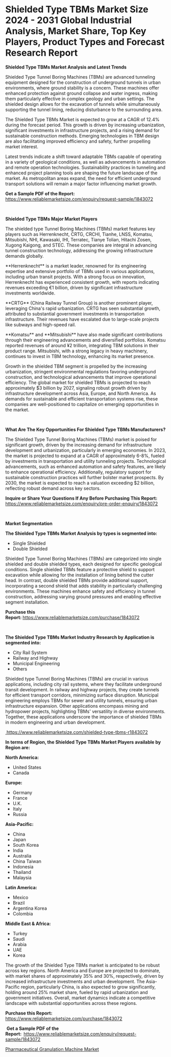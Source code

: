 <p><h1>Shielded Type TBMs Market Size 2024 - 2031 Global Industrial Analysis, Market Share, Top Key Players, Product Types and Forecast Research Report</h1></p><p><strong>Shielded Type TBMs Market Analysis and Latest Trends</strong></p>
<p><p>Shielded Type Tunnel Boring Machines (TBMs) are advanced tunneling equipment designed for the construction of underground tunnels in urban environments, where ground stability is a concern. These machines offer enhanced protection against ground collapse and water ingress, making them particularly effective in complex geology and urban settings. The shielded design allows for the excavation of tunnels while simultaneously supporting the tunnel lining, reducing disturbance to the surrounding area.</p><p>The Shielded Type TBMs Market is expected to grow at a CAGR of 12.4% during the forecast period. This growth is driven by increasing urbanization, significant investments in infrastructure projects, and a rising demand for sustainable construction methods. Emerging technologies in TBM design are also facilitating improved efficiency and safety, further propelling market interest. </p><p>Latest trends indicate a shift toward adaptable TBMs capable of operating in a variety of geological conditions, as well as advancements in automation and remote operation technologies. Sustainability practices in tunneling and enhanced project planning tools are shaping the future landscape of the market. As metropolitan areas expand, the need for efficient underground transport solutions will remain a major factor influencing market growth.</p></p>
<p><strong>Get a Sample PDF of the Report:&nbsp;</strong> <a href="https://www.reliablemarketsize.com/enquiry/request-sample/1843072?utm_campaign=2005&utm_medium=2&utm_source=Github&utm_content=ia&utm_term=01012025&utm_id=shielded-type-tbms">https://www.reliablemarketsize.com/enquiry/request-sample/1843072</a></p>
<p>&nbsp;</p>
<p><strong>Shielded Type TBMs Major Market Players</strong></p>
<p><p>The shielded type Tunnel Boring Machines (TBMs) market features key players such as Herrenknecht, CRTG, CRCHI, Tianhe, LNSS, Komatsu, Mitsubishi, NHI, Kawasaki, IHI, Terratec, Tianye Tolian, Hitachi Zosen, Xugong Kaigong, and STEC. These companies are integral in advancing tunnel construction technology, addressing the growing infrastructure demands globally.</p><p>**Herrenknecht** is a market leader, renowned for its engineering expertise and extensive portfolio of TBMs used in various applications, including urban transit projects. With a strong focus on innovation, Herrenknecht has experienced consistent growth, with reports indicating revenues exceeding €1 billion, driven by significant infrastructure investments worldwide.</p><p>**CRTG** (China Railway Tunnel Group) is another prominent player, leveraging China's rapid urbanization. CRTG has seen substantial growth, attributed to substantial government investments in transportation infrastructure. Their revenues have escalated due to large-scale projects like subways and high-speed rail.</p><p>**Komatsu** and **Mitsubishi** have also made significant contributions through their engineering advancements and diversified portfolios. Komatsu reported revenues of around ¥2 trillion, integrating TBM solutions in their product range. Mitsubishi, with a strong legacy in heavy machinery, continues to invest in TBM technology, enhancing its market presence.</p><p>Growth in the shielded TBM segment is propelled by the increasing urbanization, stringent environmental regulations favoring underground construction, and technological advancements that improve operational efficiency. The global market for shielded TBMs is projected to reach approximately $3 billion by 2027, signaling robust growth driven by infrastructure development across Asia, Europe, and North America. As demands for sustainable and efficient transportation systems rise, these companies are well-positioned to capitalize on emerging opportunities in the market.</p></p>
<p>&nbsp;</p>
<p><strong>What Are The Key Opportunities For Shielded Type TBMs Manufacturers?</strong></p>
<p><p>The Shielded Type Tunnel Boring Machines (TBMs) market is poised for significant growth, driven by the increasing demand for infrastructure development and urbanization, particularly in emerging economies. In 2023, the market is projected to expand at a CAGR of approximately 6-8%, fueled by investments in transportation and utility tunneling projects. Technological advancements, such as enhanced automation and safety features, are likely to enhance operational efficiency. Additionally, regulatory support for sustainable construction practices will further bolster market prospects. By 2030, the market is expected to reach a valuation exceeding $2 billion, reflecting robust demand across key sectors.</p></p>
<p><strong>Inquire or Share Your Questions If Any Before Purchasing This Report:</strong> <a href="https://www.reliablemarketsize.com/enquiry/pre-order-enquiry/1843072?utm_campaign=2005&utm_medium=2&utm_source=Github&utm_content=ia&utm_term=01012025&utm_id=shielded-type-tbms">https://www.reliablemarketsize.com/enquiry/pre-order-enquiry/1843072</a></p>
<p>&nbsp;</p>
<p><strong>Market Segmentation</strong></p>
<p><strong>The Shielded Type TBMs Market Analysis by types is segmented into:</strong></p>
<p><ul><li>Single Shielded</li><li>Double Shielded</li></ul></p>
<p><p>Shielded Type Tunnel Boring Machines (TBMs) are categorized into single shielded and double shielded types, each designed for specific geological conditions. Single shielded TBMs feature a protective shield to support excavation while allowing for the installation of lining behind the cutter head. In contrast, double shielded TBMs provide additional support, incorporating a second shield that adds stability in particularly challenging environments. These machines enhance safety and efficiency in tunnel construction, addressing varying ground pressures and enabling effective segment installation.</p></p>
<p><strong>Purchase this Report:&nbsp;</strong><a href="https://www.reliablemarketsize.com/purchase/1843072?utm_campaign=2005&utm_medium=2&utm_source=Github&utm_content=ia&utm_term=01012025&utm_id=shielded-type-tbms">https://www.reliablemarketsize.com/purchase/1843072</a></p>
<p>&nbsp;</p>
<p><strong>The Shielded Type TBMs Market Industry Research by Application is segmented into:</strong></p>
<p><ul><li>City Rail System</li><li>Railway and Highway</li><li>Municipal Engineering</li><li>Others</li></ul></p>
<p><p>Shielded type Tunnel Boring Machines (TBMs) are crucial in various applications, including city rail systems, where they facilitate underground transit development. In railway and highway projects, they create tunnels for efficient transport corridors, minimizing surface disruption. Municipal engineering employs TBMs for sewer and utility tunnels, ensuring urban infrastructure expansion. Other applications encompass mining and hydropower projects, highlighting TBMs' versatility in diverse environments. Together, these applications underscore the importance of shielded TBMs in modern engineering and urban development.</p></p>
<p><a href="https://www.reliablemarketsize.com/shielded-type-tbms-r1843072?utm_campaign=2005&utm_medium=2&utm_source=Github&utm_content=ia&utm_term=01012025&utm_id=shielded-type-tbms">&nbsp;https://www.reliablemarketsize.com/shielded-type-tbms-r1843072</a></p>
<p><strong>In terms of Region, the Shielded Type TBMs Market Players available by Region are:</strong></p>
<p>
    <p> <strong> North America: </strong>
        <ul>
            <li>United States</li>
            <li>Canada</li>
        </ul>
        </p> 
    <p> <strong> Europe: </strong>
        <ul>
            <li>Germany</li>
            <li>France</li>
            <li>U.K.</li>
            <li>Italy</li>
            <li>Russia</li>
        </ul>
        </p> 
    <p> <strong> Asia-Pacific: </strong>
        <ul>
            <li>China</li>
            <li>Japan</li>
            <li>South Korea</li>
            <li>India</li>
            <li>Australia</li>
            <li>China Taiwan</li>
            <li>Indonesia</li>
            <li>Thailand</li>
            <li>Malaysia</li>
        </ul>
        </p> 
    <p> <strong> Latin America: </strong>
        <ul>
            <li>Mexico</li>
            <li>Brazil</li>
            <li>Argentina Korea</li>
            <li>Colombia</li>
        </ul>
        </p> 
    <p> <strong> Middle East & Africa: </strong>
        <ul>
            <li>Turkey</li>
            <li>Saudi</li>
            <li>Arabia</li>
            <li>UAE</li>
            <li>Korea</li>
        </ul>
    </p>
    </p>
<p><p>The growth of the Shielded Type TBMs market is anticipated to be robust across key regions. North America and Europe are projected to dominate, with market shares of approximately 35% and 30%, respectively, driven by increased infrastructure investments and urban development. The Asia-Pacific region, particularly China, is also expected to grow significantly, holding around 25% market share, fueled by rapid urbanization and government initiatives. Overall, market dynamics indicate a competitive landscape with substantial opportunities across these regions.</p></p>
<p><strong>Purchase this Report: </strong><a href="https://www.reliablemarketsize.com/purchase/1843072?utm_campaign=2005&utm_medium=2&utm_source=Github&utm_content=ia&utm_term=01012025&utm_id=shielded-type-tbms">https://www.reliablemarketsize.com/purchase/1843072</a></p>
<p>&nbsp;<strong>Get a Sample PDF of the Report:&nbsp;&nbsp;</strong><a href="https://www.reliablemarketsize.com/enquiry/request-sample/1843072?utm_campaign=2005&utm_medium=2&utm_source=Github&utm_content=ia&utm_term=01012025&utm_id=shielded-type-tbms">https://www.reliablemarketsize.com/enquiry/request-sample/1843072</a></p>
<p><strong></strong></p>
<p><p><a href="https://github.com/lylyparadise/Market-Research-Report-List-5/blob/main/pharmaceutical-granulation-machine-market.md?utm_campaign=2005&utm_medium=2&utm_source=Github&utm_content=ia&utm_term=01012025&utm_id=shielded-type-tbms">Pharmaceutical Granulation Machine Market</a></p></p>